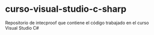 # curso-visual-studio-c-sharp
Repositorio de intecproof que contiene el código trabajado en el curso Visual Studio C#
